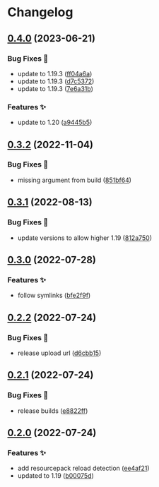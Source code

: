 # Changelog

## [0.4.0](https://github.com/sekwah41/SekCDevTools/compare/v0.3.2...v0.4.0) (2023-06-21)


### Bug Fixes 🐛

* update to 1.19.3 ([ff04a6a](https://github.com/sekwah41/SekCDevTools/commit/ff04a6a01b5acdc66ed8de3f6e5281379e8d8d17))
* update to 1.19.3 ([d7c5372](https://github.com/sekwah41/SekCDevTools/commit/d7c537243ee305e15c243182e6e621f6913c7745))
* update to 1.19.3 ([7e6a31b](https://github.com/sekwah41/SekCDevTools/commit/7e6a31b73eadb68edbbd1f7d22b7742aaa2a99b0))


### Features ✨

* update to 1.20 ([a9445b5](https://github.com/sekwah41/SekCDevTools/commit/a9445b56e662d0bcb696982d08b74b083c40eec8))

## [0.3.2](https://github.com/sekwah41/SekCDevTools/compare/v0.3.1...v0.3.2) (2022-11-04)


### Bug Fixes 🐛

* missing argument from build ([851bf64](https://github.com/sekwah41/SekCDevTools/commit/851bf641b1d284000c326e3ed9d2d3793ea805f6))

## [0.3.1](https://github.com/sekwah41/SekCDevTools/compare/v0.3.0...v0.3.1) (2022-08-13)


### Bug Fixes 🐛

* update versions to allow higher 1.19 ([812a750](https://github.com/sekwah41/SekCDevTools/commit/812a7502c540c44942c21a038a80820d85f7e6e7))

## [0.3.0](https://github.com/sekwah41/SekCDevTools/compare/v0.2.2...v0.3.0) (2022-07-28)


### Features ✨

* follow symlinks ([bfe2f9f](https://github.com/sekwah41/SekCDevTools/commit/bfe2f9f672ea693cfa729ac42904578da8013f5d))

## [0.2.2](https://github.com/sekwah41/SekCDevTools/compare/v0.2.1...v0.2.2) (2022-07-24)


### Bug Fixes 🐛

* release upload url ([d6cbb15](https://github.com/sekwah41/SekCDevTools/commit/d6cbb15f86cae947f8c1e63995d8f7cb5e400b70))

## [0.2.1](https://github.com/sekwah41/SekCDevTools/compare/v0.2.0...v0.2.1) (2022-07-24)


### Bug Fixes 🐛

* release builds ([e8822ff](https://github.com/sekwah41/SekCDevTools/commit/e8822ff9b785b24c6279057d81c0a901a840703c))

## [0.2.0](https://github.com/sekwah41/SekCDevTools/compare/v0.1.1...v0.2.0) (2022-07-24)


### Features ✨

* add resourcepack reload detection ([ee4af21](https://github.com/sekwah41/SekCDevTools/commit/ee4af21e69db4075f5a846db3c7d209681c9cfe6))
* updated to 1.19 ([b00075d](https://github.com/sekwah41/SekCDevTools/commit/b00075d1cf0d4e6e95c68445df934c7a2beb6ecc))
